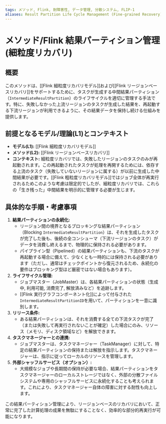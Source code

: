 ```yaml
---
tags: メソッド, Flink, 耐障害性, データ管理, 分散システム, FLIP-1
aliases: Result Partition Life Cycle Management (Fine-grained Recovery)
---
```


# メソッド/Flink 結果パーティション管理(細粒度リカバリ)

## 概要
このメソッドは、[[Flink 細粒度リカバリモデル]]および[[Flink リージョンベースリカバリ]]をサポートするために、タスクが生成する中間結果パーティション（`IntermediateResultPartition`）のライフサイクルを適切に管理する手法です。特に、失敗しなかった上流リージョンのタスクが生成した結果を、再起動する下流リージョンが利用できるように、その結果データを保持し続ける仕組みを提供します。

## 前提となるモデル/理論(L1)とコンテキスト
* **モデル(L1):** [[Flink 細粒度リカバリモデル]]
* **メソッド(L2):** [[Flink リージョンベースリカバリ]]
* **コンテキスト:** 細粒度リカバリでは、失敗したリージョンのタスクのみが再起動されます。この再起動されたタスクが処理を再開するためには、依存する上流のタスク（失敗していないリージョンに属する）が以前に生成した中間結果が必要です。[[Flink 粗粒度リカバリモデル]]ではジョブ全体が再実行されるためこのような考慮は限定的でしたが、細粒度リカバリでは、これらの「生き残った」中間結果を明示的に管理する必要が生じます。

## 具体的な手順・考慮事項
1.  **結果パーティションの永続化:**
    * リージョン間の境界となるブロッキングな結果パーティション（Blocking `IntermediateResultPartition`）は、それを生成したタスクが完了した後も、後続の全コンシューマ（下流リージョンのタスク）がデータを消費し終えるまで、物理的に保持される必要があります。
    * パイプライン型（Pipelined）の結果パーティションも、下流のタスクが再起動する場合に備えて、少なくとも一時的には保持される必要があります（ただし、通常はチェックポイントから復元されるため、永続化の要件はブロッキング型ほど厳密ではない場合もあります）。
2.  **ライフサイクル管理:**
    * ジョブマスター（JobMaster）は、各結果パーティションの状態（生成中, 利用可能, 消費完了, 解放済みなど）を追跡します。
    * [[Flink 実行グラフコンポーネント化]]によって付与された`IntermediateResultPartitionID`を用いて、パーティションを一意に識別します。
3.  **リリース条件:**
    * ある結果パーティションは、それを消費する全ての下流タスクが完了（または失敗して再実行されないことが確定）した場合にのみ、リソース（メモリ、ディスク領域など）を解放できます。
4.  **タスクマネージャーとの連携:**
    * ジョブマスターは、タスクマネージャー（TaskManager）に対して、特定の結果パーティションの保持または解放を指示します。タスクマネージャーは、指示に従ってローカルのリソースを管理します。
5.  **外部シャッフルサービス（オプション）:**
    * 大規模なジョブや長期間の保持が必要な場合、結果パーティションをタスクマネージャーのローカルストレージではなく、外部の分散ファイルシステムや専用のシャッフルサービスに永続化することも考えられます。これにより、タスクマネージャー自体の障害に対する耐性も向上します。

この結果パーティション管理により、リージョンベースのリカバリにおいて、正常に完了した計算処理の成果を無駄にすることなく、効率的な部分的再実行が可能になります。